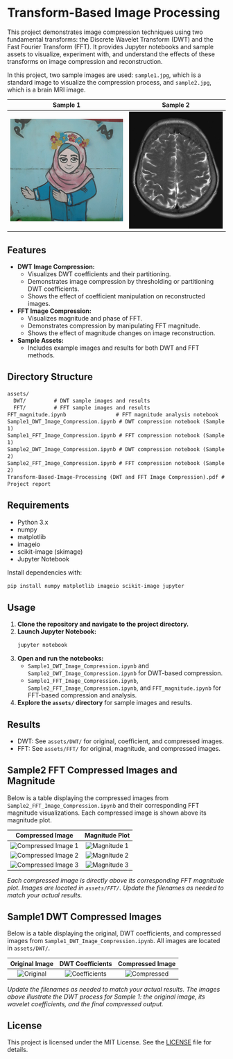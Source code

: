 # Transform-Based Image Processing

This project demonstrates image compression techniques using two fundamental transforms: the Discrete Wavelet Transform (DWT) and the Fast Fourier Transform (FFT). It provides Jupyter notebooks and sample assets to visualize, experiment with, and understand the effects of these transforms on image compression and reconstruction.

In this project, two sample images are used: `sample1.jpg`, which is a standard image to visualize the compression process, and `sample2.jpg`, which is a brain MRI image.

| Sample 1 | Sample 2 |
|----------|----------|
| ![Sample 1](assets/sample1.jpg) | ![Sample 2](assets/sample2.jpg) |



## Features
- **DWT Image Compression:**
  - Visualizes DWT coefficients and their partitioning.
  - Demonstrates image compression by thresholding or partitioning DWT coefficients.
  - Shows the effect of coefficient manipulation on reconstructed images.
- **FFT Image Compression:**
  - Visualizes magnitude and phase of FFT.
  - Demonstrates compression by manipulating FFT magnitude.
  - Shows the effect of magnitude changes on image reconstruction.
- **Sample Assets:**
  - Includes example images and results for both DWT and FFT methods.

## Directory Structure
```
assets/
  DWT/         # DWT sample images and results
  FFT/         # FFT sample images and results
FFT_magnitude.ipynb                # FFT magnitude analysis notebook
Sample1_DWT_Image_Compression.ipynb # DWT compression notebook (Sample 1)
Sample1_FFT_Image_Compression.ipynb # FFT compression notebook (Sample 1)
Sample2_DWT_Image_Compression.ipynb # DWT compression notebook (Sample 2)
Sample2_FFT_Image_Compression.ipynb # FFT compression notebook (Sample 2)
Transform-Based-Image-Processing (DWT and FFT Image Compression).pdf # Project report
```

## Requirements
- Python 3.x
- numpy
- matplotlib
- imageio
- scikit-image (skimage)
- Jupyter Notebook

Install dependencies with:
```bash
pip install numpy matplotlib imageio scikit-image jupyter
```

## Usage
1. **Clone the repository and navigate to the project directory.**
2. **Launch Jupyter Notebook:**
   ```bash
   jupyter notebook
   ```
3. **Open and run the notebooks:**
   - `Sample1_DWT_Image_Compression.ipynb` and `Sample2_DWT_Image_Compression.ipynb` for DWT-based compression.
   - `Sample1_FFT_Image_Compression.ipynb`, `Sample2_FFT_Image_Compression.ipynb`, and `FFT_magnitude.ipynb` for FFT-based compression and analysis.
4. **Explore the `assets/` directory** for sample images and results.

## Results
- DWT: See `assets/DWT/` for original, coefficient, and compressed images.
- FFT: See `assets/FFT/` for original, magnitude, and compressed images.


## Sample2 FFT Compressed Images and Magnitude

Below is a table displaying the compressed images from `Sample2_FFT_Image_Compression.ipynb` and their corresponding FFT magnitude visualizations. Each compressed image is shown above its magnitude plot.

| Compressed Image | Magnitude Plot |
|:----------------:|:--------------:|
| ![Compressed Image 1](assets/FFT/sample2_compressed_1.png) | ![Magnitude 1](assets/FFT/sample2_magnitude_1.png) |
| ![Compressed Image 2](assets/FFT/sample2_compressed_2.png) | ![Magnitude 2](assets/FFT/sample2_magnitude_2.png) |
| ![Compressed Image 3](assets/FFT/sample2_compressed_3.png) | ![Magnitude 3](assets/FFT/sample2_magnitude_3.png) |

*Each compressed image is directly above its corresponding FFT magnitude plot. Images are located in `assets/FFT/`. Update the filenames as needed to match your actual results.*


## Sample1 DWT Compressed Images

Below is a table displaying the original, DWT coefficients, and compressed images from `Sample1_DWT_Image_Compression.ipynb`. All images are located in `assets/DWT/`.

| Original Image | DWT Coefficients | Compressed Image |
|:--------------:|:----------------:|:----------------:|
| ![Original](assets/assets/sample1.jpg) | ![Coefficients](assets/DWT/sample1_coefficients.png) | ![Compressed](assets/DWT/sample1_compressed.png) |

*Update the filenames as needed to match your actual results. The images above illustrate the DWT process for Sample 1: the original image, its wavelet coefficients, and the final compressed output.*






## License
This project is licensed under the MIT License. See the [LICENSE](LICENSE) file for details.
